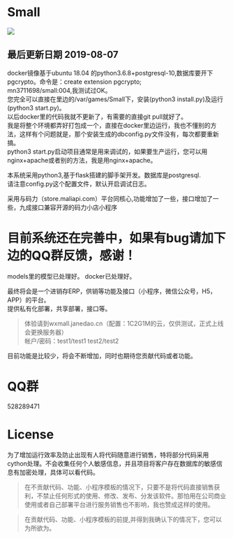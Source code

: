 # Small

![](https://github.com/mn3711698/Small/blob/master/923.png)


## 最后更新日期  2019-08-07
docker镜像基于ubuntu 18.04 的python3.6.8+postgresql-10,数据库要开下pgcrypto。命令是：create extension pgcrypto;
<br>mn3711698/small:004,我测试过OK。
<br>您完全可以直接在里边的/var/games/Small下，安装(python3 install.py)及运行(python3 start.py)。
<br>以后docker里的代码我就不更新了，有需要的直接git pull就好了。
<br>我是将整个环境都弄好打包成一个，直接在docker里边运行，我也不懂别的方法，这样有个问题就是，那个安装生成的dbconfig.py文件没有，每次都要重新搞。
<br>python3 start.py启动项目通常是用来调试的，如果要生产运行，您可以用nginx+apache或者别的方法，我是用nginx+apache。

本系统采用python3,基于flask搭建的脚手架开发。数据库是postgresql.
<br>请注意config.py这个配置文件，默认开启调试日志。

采用与码力（store.maliapi.com）平台同核心,功能增加了一些，接口增加了一些，九成接口兼容开源的码力小店小程序

# 目前系统还在完善中，如果有bug请加下边的QQ群反馈，感谢！

models里的模型已处理好。
docker已处理好。


最终将会是一个进销存ERP，供销等功能及接口（小程序，微信公众号，H5，APP）的平台。
<br>提供私有化部署，共享部署，接口等。

> 体验请到wxmall.janedao.cn（配置：1C2G1M的云，仅供测试，正式上线会更换服务器）  
> 帐户/密码：test1/test1     test2/test2

目前功能是比较少，将会不断增加，同时也期待您贡献代码或者功能。
# QQ群
528289471

# License
为了增加运行效率及防止出现有人将代码随意进行销售，特将部分代码采用cython处理。不会收集任何个人敏感信息，并且项目将客户存在数据库的敏感信息有加密处理，具体可以看代码。
> 在不贡献代码、功能、小程序模板的情况下，只要不是将代码直接销售获利，不禁止任何形式的使用、修改、发布、分发该软件。那怕用在公司商业使用或者自己部署平台进行服务销售也不影响，我也赞成这样的使用。

> 在贡献代码、功能、小程序模板的前提,并得到我确认下的情况下，您可以为所欲为。


